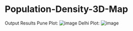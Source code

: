 # Population-Density-3D-Map
Output Results
Pune Plot:
![image](https://github.com/user-attachments/assets/9e16b524-e655-462c-9a7e-95110fe13478)
Delhi Plot:
![image](https://github.com/user-attachments/assets/942eb4bb-f226-44fa-89a3-aaefbf4a0541)

